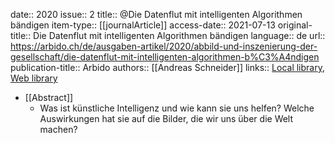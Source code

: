 date:: 2020
issue:: 2
title:: @Die Datenflut mit intelligenten Algorithmen bändigen
item-type:: [[journalArticle]]
access-date:: 2021-07-13
original-title:: Die Datenflut mit intelligenten Algorithmen bändigen
language:: de
url:: https://arbido.ch/de/ausgaben-artikel/2020/abbild-und-inszenierung-der-gesellschaft/die-datenflut-mit-intelligenten-algorithmen-b%C3%A4ndigen
publication-title:: Arbido
authors:: [[Andreas Schneider]]
links:: [Local library](zotero://select/groups/2386895/items/YJXT8NUK), [Web library](https://www.zotero.org/groups/2386895/items/YJXT8NUK)

- [[Abstract]]
	- Was ist künstliche Intelligenz und wie kann sie uns helfen? Welche Auswirkungen hat sie auf die Bilder, die wir uns über die Welt machen?